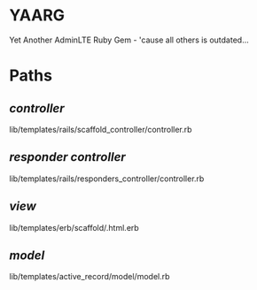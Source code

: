 # YAARG
Yet Another AdminLTE Ruby Gem - 'cause all others is outdated...

# Paths

## _controller_

lib/templates/rails/scaffold_controller/controller.rb

## _responder controller_

lib/templates/rails/responders_controller/controller.rb

## _view_

lib/templates/erb/scaffold/<ACTION>.html.erb

## _model_

lib/templates/active_record/model/model.rb
